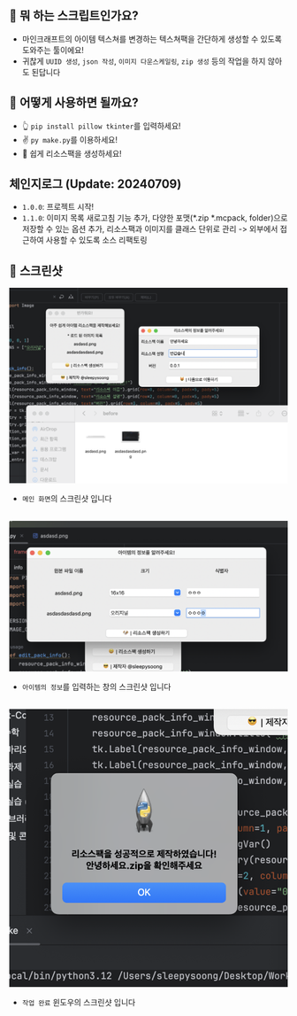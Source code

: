 ## 🤔 뭐 하는 스크립트인가요?
* 마인크래프트의 아이템 텍스쳐를 변경하는 텍스쳐팩을 간단하게 생성할 수 있도록 도와주는 툴이에요!
* 귀찮게 `UUID 생성`, `json 작성`, `이미지 다운스케일링`, `zip 생성` 등의 작업을 하지 않아도 된답니다


## 🤔 어떻게 사용하면 될까요?
- 👆 `pip install pillow tkinter`를 입력하세요!
- ✌️ `py make.py`를 이용하세요!
- 🤠 쉽게 리소스팩을 생성하세요!

## 체인지로그 (Update: 20240709)
- `1.0.0`: 프로젝트 시작!
- `1.1.0`: 이미지 목록 새로고침 기능 추가, 다양한 포맷(*.zip *.mcpack, folder)으로 저장할 수 있는 옵션 추가, 리소스팩과 이미지를 클래스 단위로 관리 -> 외부에서 접근하여 사용할 수 있도록 소스 리팩토링

## 📸 스크린샷
![테스트](/screenshots/main.png)
- `메인 화면`의 스크린샷 입니다<br><br>

![테스트](/screenshots/item-info.png)
- `아이템의 정보`를 입력하는 창의 스크린샷 입니다<br><br>

![테스트](/screenshots/done.png)
- `작업 완료` 윈도우의 스크린샷 입니다
